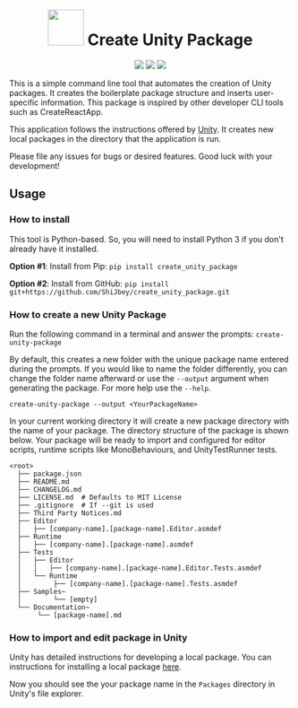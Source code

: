 <h1 align="center">
  <img
    width="64"
    height="64"
    src="https://user-images.githubusercontent.com/11076525/190913978-f17fed38-e1d1-4a3c-9547-9d685b9e4a13.png"
  >
  Create Unity Package
</h1>

<p align="center">
  <img src="https://img.shields.io/pypi/dm/create-unity-package">
  <img src="https://img.shields.io/pypi/l/create-unity-package">
  <img src="https://img.shields.io/pypi/v/create-unity-package">
</p>

This is a simple command line tool that automates the creation of
Unity packages. It creates the boilerplate package structure and
inserts user-specific information. This package is inspired by
other developer CLI tools such as CreateReactApp.

This application follows the instructions offered by
[Unity](https://docs.unity3d.com/Manual/CustomPackages.html). It
creates new local packages in the directory that the application
is run.

Please file any issues for bugs or desired features.
Good luck with your development!

## Usage

### How to install

This tool is Python-based. So, you will need to install Python 3 if you
don't already have it installed.

**Option #1**: Install from Pip: `pip install create_unity_package`

**Option #2**: Install from GitHub: `pip install git+https://github.com/ShiJbey/create_unity_package.git`

### How to create a new Unity Package

Run the following command in a terminal and answer the prompts: `create-unity-package`

By default, this creates a new folder with the unique package
name entered during the prompts. If you would like to name the
folder differently, you can change the folder name afterward or
use the `--output` argument when generating the package. For more
help use the `--help`.

```
create-unity-package --output <YourPackageName>
```

In your current working directory it will create a new package
directory with the name of your package. The directory structure
of the package is shown below. Your package will be ready to import
and configured for editor scripts, runtime scripts like MonoBehaviours,
and UnityTestRunner tests.

```
<root>
  ├── package.json
  ├── README.md
  ├── CHANGELOG.md
  ├── LICENSE.md  # Defaults to MIT License
  ├── .gitignore  # If --git is used
  ├── Third Party Notices.md
  ├── Editor
  │   ├── [company-name].[package-name].Editor.asmdef
  ├── Runtime
  │   ├── [company-name].[package-name].asmdef
  ├── Tests
  │   ├── Editor
  │   │   ├── [company-name].[package-name].Editor.Tests.asmdef
  │   └── Runtime
  │        ├── [company-name].[package-name].Tests.asmdef
  ├── Samples~
  │        └── [empty]
  └── Documentation~
       └── [package-name].md
```

### How to import and edit package in Unity

Unity has detailed instructions for developing a local package.
You can instructions for installing a local package
[here](https://docs.unity3d.com/Manual/upm-ui-local.html).

Now you should see the your package name in the `Packages` directory
in Unity's file explorer.
